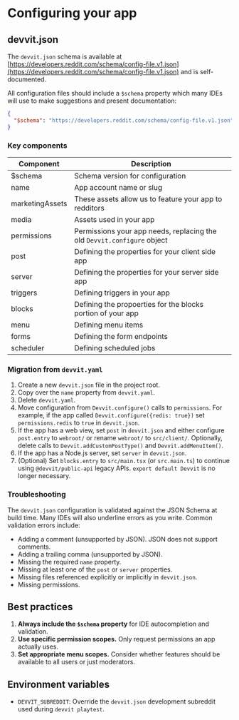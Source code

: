 # Configuring your app

## devvit.json

The `devvit.json` schema is available at [https://developers.reddit.com/schema/config-file.v1.json](https://developers.reddit.com/schema/config-file.v1.json) and is self-documented.

All configuration files should include a `$schema` property which many IDEs will use to make suggestions and present documentation:

```json
{
  "$schema": "https://developers.reddit.com/schema/config-file.v1.json"
}
```

### Key components

| Component       | Description                                                             |
| --------------- | ----------------------------------------------------------------------- |
| $schema         | Schema version for configuration                                        |
| name            | App account name or slug                                                |
| marketingAssets | These assets allow us to feature your app to redditors                  |
| media           | Assets used in your app                                                 |
| permissions     | Permissions your app needs, replacing the old `Devvit.configure` object |
| post            | Defining the properties for your client side app                        |
| server          | Defining the properties for your server side app                        |
| triggers        | Defining triggers in your app                                           |
| blocks          | Defining the propoerties for the blocks portion of your app             |
| menu            | Defining menu items                                                     |
| forms           | Defining the form endpoints                                             |
| scheduler       | Defining scheduled jobs                                                 |

### Migration from `devvit.yaml`

1. Create a new `devvit.json` file in the project root.
2. Copy over the `name` property from `devvit.yaml`.
3. Delete `devvit.yaml`.
4. Move configuration from `Devvit.configure()` calls to `permissions`. For example, if the app called `Devvit.configure({redis: true})` set `permissions.redis` to `true` in `devvit.json`.
5. If the app has a web view, set `post` in `devvit.json` and either configure `post.entry` to `webroot/` or rename `webroot/` to `src/client/`. Optionally, delete calls to `Devvit.addCustomPostType()` and `Devvit.addMenuItem()`.
6. If the app has a Node.js server, set `server` in `devvit.json`.
7. (Optional) Set `blocks.entry` to `src/main.tsx` (or `src.main.ts`) to continue using `@devvit/public-api` legacy APIs. `export default Devvit` is no longer necessary.

### Troubleshooting

The `devvit.json` configuration is validated against the JSON Schema at build time. Many IDEs will also underline errors as you write. Common validation errors include:

- Adding a comment (unsupported by JSON). JSON does not support comments.
- Adding a trailing comma (unsupported by JSON).
- Missing the required `name` property.
- Missing at least one of the `post` or `server` properties.
- Missing files referenced explicitly or implicitly in `devvit.json`.
- Missing permissions.

## Best practices

1. **Always include the `$schema` property** for IDE autocompletion and validation.
2. **Use specific permission scopes.** Only request permissions an app actually uses.
3. **Set appropriate menu scopes.** Consider whether features should be available to all users or just moderators.

## Environment variables

- `DEVVIT_SUBREDDIT`: Override the `devvit.json` development subreddit used during `devvit playtest`.

